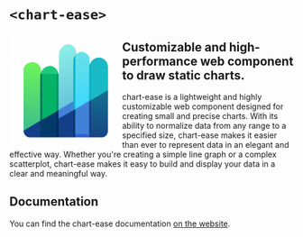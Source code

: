 # `<chart-ease>`

<img align="left" src="./docs/images/bar-chart.svg" alt="chart-ease" width="200" />

## Customizable and high-performance web component to draw static charts.

chart-ease is a lightweight and highly customizable web component designed for creating small and precise charts. With its ability to normalize data from any range to a specified size, chart-ease makes it easier than ever to represent data in an elegant and effective way. Whether you're creating a simple line graph or a complex scatterplot, chart-ease makes it easy to build and display your data in a clear and meaningful way.

## Documentation

You can find the chart-ease documentation [on the website](https://n-yousefi.github.io/chart-ease/).
